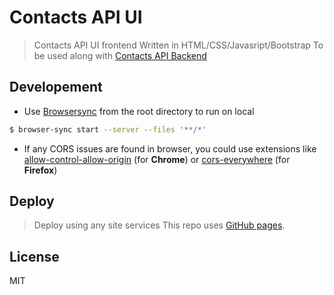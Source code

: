 # Contacts API UI

> Contacts API UI frontend
> Written in HTML/CSS/Javasript/Bootstrap
> To be used along with [Contacts API Backend](https://github.com/jithinjk/contactsapp)

Developement
----
- Use [Browsersync](https://www.browsersync.io) from the root directory to run on local
```sh
$ browser-sync start --server --files '**/*'
```
- If any CORS issues are found in browser, you could use extensions like [allow-control-allow-origin](https://chrome.google.com/webstore/detail/allow-control-allow-origi/nlfbmbojpeacfghkpbjhddihlkkiljbi/related?hl=en) (for **Chrome**) or [cors-everywhere](https://addons.mozilla.org/en-US/firefox/addon/cors-everywhere/) (for **Firefox**)

Deploy
----
> Deploy using any site services
> This repo uses [GitHub pages](https://pages.github.com/).

License
----
MIT
